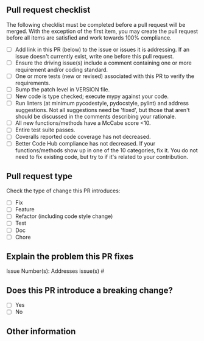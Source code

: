## Pull request checklist

The following checklist must be completed before a pull request will be merged.
With the exception of the first item, you may create the pull request before
all items are satisfied and work towards 100% compliance.
- [ ] Add link in this PR (below) to the issue or issues it is addressing.  If
  an issue doesn't currently exist, write one before this pull request.
- [ ] Ensure the driving issue(s) include a comment containing one or more
  requirement and/or coding standard.
- [ ] One or more tests (new or revised) associated with this PR to verify the
  requirements.
- [ ] Bump the patch level in VERSION file.
- [ ] New code is type checked; execute mypy against your code.
- [ ] Run linters (at minimum pycodestyle, pydocstyle, pylint) and address
  suggestions.  Not all suggestions need be 'fixed', but those that aren't
  should be discussed in the comments describing your rationale.
- [ ] All new functions/methods have a McCabe score <10.
- [ ] Entire test suite passes.
- [ ] Coveralls reported code coverage has not decreased.
- [ ] Better Code Hub compliance has not decreased.  If your functions/methods
  show up in one of the 10 categories, fix it.  You do not need to fix existing
  code, but try to if it's related to your contribution.

## Pull request type

<!-- Please do not submit update to dependencies unless it fixed an issue. -->

<!-- Try to limit you pull request to one type, submit multiple pull requests
is needed. -->

Check the type of change this PR introduces:
- [ ] Fix
- [ ] Feature
- [ ] Refactor (including code style change)
- [ ] Test
- [ ] Doc
- [ ] Chore

## Explain the problem this PR fixes
Issue Number(s): Addresses issue(s) #

## Does this PR introduce a breaking change?
- [ ] Yes
- [ ] No

<!-- If yes, describe the impact and migration path below. -->

## Other information
<!-- Provide any other information that is import to this PR such as
screenshots if this impacts the GUI. -->
